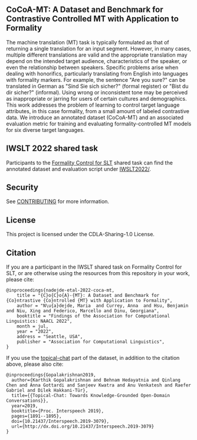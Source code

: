 ## CoCoA-MT: A Dataset and Benchmark for Contrastive Controlled MT with Application to Formality

The machine translation (MT) task is typically formulated as that of returning a single translation for an input segment. However, in many cases, multiple different translations are valid and the appropriate translation may depend on the intended target audience, characteristics of the speaker, or even the relationship between speakers. Specific problems arise when dealing with honorifics, particularly translating from English into languages with formality markers. For example, the sentence "Are you sure?" can be translated in German as "Sind Sie sich sicher?" (formal register) or "Bist du dir sicher?" (informal). Using wrong or inconsistent tone may be perceived as inappropriate or jarring for users of certain cultures and demographics. This work addresses the problem of learning to control target language attributes, in this case formality, from a small amount of labeled contrastive data. We introduce an annotated dataset (CoCoA-MT) and an associated evaluation metric for training and evaluating formality-controlled MT models for six diverse target languages.

## IWSLT 2022 shared task 
Participants to the [Formality Control for SLT](https://iwslt.org/2022/formality) shared task can find the annotated dataset and evaluation script under [IWSLT2022/](/IWSLT2022/). 


## Security

See [CONTRIBUTING](CONTRIBUTING.md#security-issue-notifications) for more information.

## License

This project is licensed under the CDLA-Sharing-1.0 License.

## Citation

If you are a participant in the IWSLT shared task on Formality Control for SLT, or are otherwise using the resources 
from this repository in your work, please cite:
```
@inproceedings{nadejde-etal-2022-coca-mt,
    title = "{C}o{C}o{A}-{MT}: A Dataset and Benchmark for {Co}ntrastive {Co}ntrolled {MT} with Application to Formality",
    author = "N\u{a}dejde, Maria  and Currey, Anna  and Hsu, Benjamin  and Niu, Xing and Federico, Marcello and Dinu, Georgiana",
    booktitle = "Findings of the Association for Computational Linguistics: NAACL 2022",
    month = jul,
    year = "2022",
    address = "Seattle, USA",
    publisher = "Association for Computational Linguistics",
}
```

If you use the [topical-chat](https://github.com/alexa/Topical-Chat) part of the dataset, in addition to the citation above, please also cite:
```
@inproceedings{Gopalakrishnan2019, 
  author={Karthik Gopalakrishnan and Behnam Hedayatnia and Qinlang Chen and Anna Gottardi and Sanjeev Kwatra and Anu Venkatesh and Raefer Gabriel and Dilek Hakkani-Tür},
  title={{Topical-Chat: Towards Knowledge-Grounded Open-Domain Conversations}},
  year=2019,
  booktitle={Proc. Interspeech 2019},
  pages={1891--1895},
  doi={10.21437/Interspeech.2019-3079},
  url={http://dx.doi.org/10.21437/Interspeech.2019-3079}
}
```
